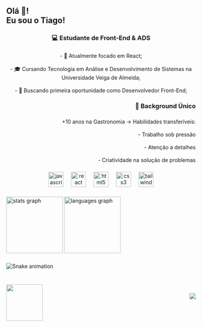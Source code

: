 <h2 align="left">Olá 👋!<br>Eu sou o Tiago!</h2>

###

<h3 align="center">💻 Estudante de Front-End & ADS</h3>

###

<p align="center">- 🌱 Atualmente focado em React;<br><br>- 🎓 Cursando Tecnologia em Análise e Desenvolvimento de Sistemas na Universidade Veiga de Almeida;<br><br>- 🎯 Buscando primeira oportunidade como Desenvolvedor Front-End;</p>

###

<h3 align="right">🍳 Background Único</h3>

###

<p align="right">+10 anos na Gastronomia → Habilidades transferíveis:<br><br>- Trabalho sob pressão<br><br>- Atenção a detalhes<br><br>- Criatividade na solução de problemas</p>

###

<div align="center">
  <img src="https://cdn.jsdelivr.net/gh/devicons/devicon/icons/javascript/javascript-original.svg" height="40" alt="javascript logo"  />
  <img width="12" />
  <img src="https://cdn.jsdelivr.net/gh/devicons/devicon/icons/react/react-original.svg" height="40" alt="react logo"  />
  <img width="12" />
  <img src="https://cdn.jsdelivr.net/gh/devicons/devicon/icons/html5/html5-original.svg" height="40" alt="html5 logo"  />
  <img width="12" />
  <img src="https://cdn.jsdelivr.net/gh/devicons/devicon/icons/css3/css3-original.svg" height="40" alt="css3 logo"  />
  <img width="12" />
  <img src="https://cdn.jsdelivr.net/gh/devicons/devicon/icons/tailwindcss/tailwindcss-original-wordmark.svg" height="40" alt="tailwindcss logo"  />
</div>

###

<div align="left">
  <img src="https://github-readme-stats.vercel.app/api?username=TiagoLeopoldo&hide_title=false&hide_rank=false&show_icons=true&include_all_commits=true&count_private=true&disable_animations=false&theme=dracula&locale=pt-br&hide_border=false" height="150" alt="stats graph"  />
  <img src="https://github-readme-stats.vercel.app/api/top-langs?username=TiagoLeopoldo&locale=pt-br&hide_title=false&layout=compact&card_width=320&langs_count=5&theme=dracula&hide_border=false" height="150" alt="languages graph"  />
</div>

###

<img src="https://raw.githubusercontent.com/TiagoLeopoldo/TiagoLeopoldo/output/snake.svg" alt="Snake animation" />

###

<br clear="both">

<img align="left" height="97" src="https://i.imgflip.com/8ufpld.gif"  />

###

<div align="right">
  <img src="https://profile-counter.glitch.me/TiagoLeopoldo/count.svg?"  />
</div>

###
